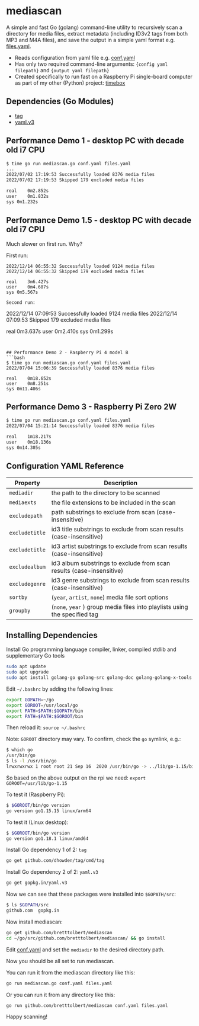 # mediascan

A simple and fast Go (golang) command-line utility to recursively scan a directory for media files, extract metadata (including ID3v2 tags from both MP3 and M4A files), and save the output in a simple yaml format e.g. [files.yaml](files.yaml). 

- Reads configuration from yaml file e.g. [conf.yaml](conf.yaml)
- Has only two required command-line arguments: `{config yaml filepath}` and `{output yaml filepath}`
- Created specifically to run fast on a Raspberry Pi single-board computer as part of my other (Python) project: [timebox](https://github.com/bretttolbert/timebox)

## Dependencies (Go Modules)
- [tag](https://github.com/dhowden/tag)
- [yaml.v3](https://pkg.go.dev/gopkg.in/yaml.v3)

## Performance Demo 1 - desktop PC with decade old i7 CPU
```bash
$ time go run mediascan.go conf.yaml files.yaml
...
2022/07/02 17:19:53 Successfully loaded 8376 media files
2022/07/02 17:19:53 Skipped 179 excluded media files

real	0m2.852s
user	0m1.832s
sys	0m1.232s
```

## Performance Demo 1.5 - desktop PC with decade old i7 CPU
Much slower on first run. Why?

First run:
```
2022/12/14 06:55:32 Successfully loaded 9124 media files
2022/12/14 06:55:32 Skipped 179 excluded media files

real	3m6.427s
user	0m4.687s
sys	0m5.567s

Second run:
```
2022/12/14 07:09:53 Successfully loaded 9124 media files
2022/12/14 07:09:53 Skipped 179 excluded media files

real	0m3.637s
user	0m2.410s
sys	0m1.299s

```


## Performance Demo 2 - Raspberry Pi 4 model B
```bash
$ time go run mediascan.go conf.yaml files.yaml
2022/07/04 15:06:39 Successfully loaded 8376 media files

real	0m18.652s
user	0m8.251s
sys	0m11.406s
```

## Performance Demo 3 - Raspberry Pi Zero 2W
```bash
$ time go run mediascan.go conf.yaml files.yaml
2022/07/04 15:21:14 Successfully loaded 8376 media files

real	1m18.217s
user	0m18.136s
sys	0m14.305s
```

## Configuration YAML Reference

| Property | Description |
| -------- | ----------- |
| `mediadir` | the path to the directory to be scanned |
| `mediaexts` | the file extensions to be included in the scan |
| `excludepath` | path substrings to exclude from scan (case-insensitive) |
| `excludetitle` | id3 title substrings to exclude from scan results (case-insensitive) |
| `excludetitle` | id3 artist substrings to exclude from scan results (case-insensitive) |
| `excludealbum` | id3 album substrings to exclude from scan results (case-insensitive) |
| `excludegenre` | id3 genre substrings to exclude from scan results (case-insensitive) |
| `sortby` | (`year`, `artist`, `none`) media file sort options |
| `groupby` | (`none`, `year` ) group media files into playlists using the specified tag |

## Installing Dependencies

Install Go programming language compiler, linker, compiled stdlib and supplementary Go tools
```bash
sudo apt update
sudo apt upgrade
sudo apt install golang-go golang-src golang-doc golang-golang-x-tools
```

Edit `~/.bashrc` by adding the following lines:

```bash
export GOPATH=~/go
export GOROOT=/usr/local/go
export PATH=$PATH:$GOPATH/bin
export PATH=$PATH:$GOROOT/bin
```
Then reload it: `source ~/.bashrc`

Note: `GOROOT` directory may vary. To confirm, check the `go` symlink, e.g.:
```bash
$ which go
/usr/bin/go
$ ls -l /usr/bin/go
lrwxrwxrwx 1 root root 21 Sep 16  2020 /usr/bin/go -> ../lib/go-1.15/bin/go
```
So based on the above output on the rpi we need: `export GOROOT=/usr/lib/go-1.15`



To test it (Raspberry Pi):
```bash
$ $GOROOT/bin/go version
go version go1.15.15 linux/arm64
```

To test it (Linux desktop):
```bash
$ $GOROOT/bin/go version
go version go1.18.1 linux/amd64
```

Install Go dependency 1 of 2: `tag`
```bash
go get github.com/dhowden/tag/cmd/tag
```

Install Go dependency 2 of 2: `yaml.v3`
```bash
go get gopkg.in/yaml.v3
```

Now we can see that these packages were installed into `$GOPATH/src`:
```bash
$ ls $GOPATH/src
github.com  gopkg.in
```

Now install mediascan:
```bash
go get github.com/bretttolbert/mediascan
cd ~/go/src/github.com/bretttolbert/mediascan/ && go install
```

Edit [conf.yaml](conf.yaml) and set the `mediadir` to the desired directory path.

Now you should be all set to run mediascan.

You can run it from the mediascan directory like this:
```bash
go run mediascan.go conf.yaml files.yaml
```

Or you can run it from any directory like this:
```bash
go run github.com/bretttolbert/mediascan conf.yaml files.yaml
```

Happy scanning!

